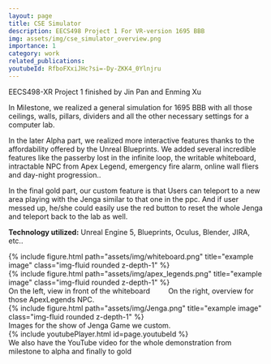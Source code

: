 ```yaml
---
layout: page
title: CSE Simulator
description: EECS498 Project 1 For VR-version 1695 BBB
img: assets/img/cse_simulator_overview.png
importance: 1
category: work
related_publications:
youtubeId: RfboFXxiJHc?si=-Dy-ZKK4_0Ylnjru
---
```


EECS498-XR Project 1 finished by Jin Pan and Enming Xu

In Milestone, we realized a general simulation for 1695 BBB with all those ceilings, walls, pillars, dividers and all the other necessary settings for a computer lab.

In the later Alpha part, we realized more interactive features thanks to the affordability offered by the Unreal Blueprints. We added several incredible features like the passerby lost in the infinite loop, the writable whiteboard, intractable NPC from Apex Legend, emergency fire alarm, online wall fliers and day-night progression..

In the final gold part, our custom feature is that Users can teleport to a new area playing with the Jenga similar to that one in the ppc. And if user messed up, he/she could easily use the red button to reset the whole Jenga and teleport back to the lab as well.

**Technology utilized:** Unreal Engine 5, Blueprints, Oculus, Blender, JIRA, etc..


<div class="row">
    <div class="col-sm-6 mt-3 mt-md-0">
        {% include figure.html path="assets/img/whiteboard.png" title="example image" class="img-fluid rounded z-depth-1" %}
    </div>
    <div class="col-sm-6 mt-3 mt-md-0">
        {% include figure.html path="assets/img/apex_legends.png" title="example image" class="img-fluid rounded z-depth-1" %}
    </div>

</div>
<div class="caption">
     On the left, view in front of the whiteboard &emsp;&emsp; On the right, overview for those ApexLegends NPC.
</div>

<div class="row">
    <div class="col-sm mt-3 mt-md-0">
        {% include figure.html path="assets/img/Jenga.png" title="example image" class="img-fluid rounded z-depth-1" %}
    </div>
</div>
<div class="caption">
    Images for the show of Jenga Game we custom.
</div>

<div class="row">
    <div class="col-sm mt-3 mt-md-0">
    {% include youtubePlayer.html id=page.youtubeId %}
    </div>
</div>
<div class="caption">
    We also have the YouTube video for the whole demonstration from milestone to alpha and finally to gold
</div>





